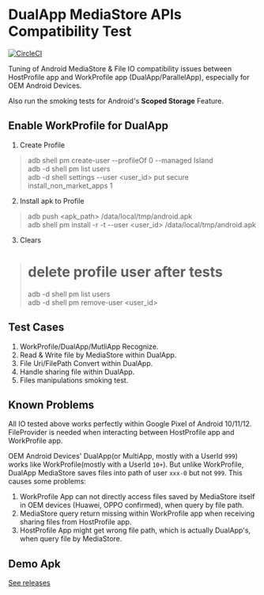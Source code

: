 # DualApp MediaStore APIs Compatibility Test
[![CircleCI](https://circleci.com/gh/kaedea/dualapp-mediastore-compatibility.svg?style=shield&circle-token=0408c3e1410b8176b0e9ff44e6ecd0cb2ed45c7b)](#)

Tuning of Android MediaStore & File IO compatibility issues between HostProfile app and
WorkProfile app (DualApp/ParallelApp), especially for OEM Android Devices.

Also run the smoking tests for Android's **Scoped Storage** Feature.

## Enable WorkProfile for DualApp

1. Create Profile

> adb shell pm create-user --profileOf 0 --managed Island  
> adb -d shell pm list users  
> adb -d shell settings --user <user_id> put secure install_non_market_apps 1  

2. Install apk to Profile

> adb push <apk_path> /data/local/tmp/android.apk  
> adb shell pm install -r -t --user <user_id> /data/local/tmp/android.apk

3. Clears
> # delete profile user after tests
> adb -d shell pm list users  
> adb -d shell pm remove-user <user_id>             

## Test Cases

1. WorkProfile/DualApp/MutliApp Recognize.
2. Read & Write file by MediaStore within DualApp.
3. File Uri/FilePath Convert within DualApp.
4. Handle sharing file within DualApp.
5. Files manipulations smoking test.

## Known Problems

All IO tested above works perfectly within Google Pixel of Android 10/11/12. FileProvider is needed when interacting
between HostProfile app and WorkProfile app.

OEM Android Devices' DualApp(or MultiApp, mostly with a UserId `999`) works like WorkProfile(mostly with a UserId `10+`).
But unlike WorkProfile, DualApp MediaStore saves files into path of user `xxx-0` but not `999`. This
causes some problems:

1. WorkProfile App can not directly access files saved by MediaStore itself in OEM devices (Huawei, OPPO confirmed), when query by file path.
2. MediaStore query return missing within WorkProfile app when receiving sharing files from HostProfile app.
3. HostProfile App might get wrong file path, which is actually DualApp's, when query file by MediaStore.

## Demo Apk

[See releases](https://github.com/kaedea/dulapp-mediastore-compatibility/releases)

